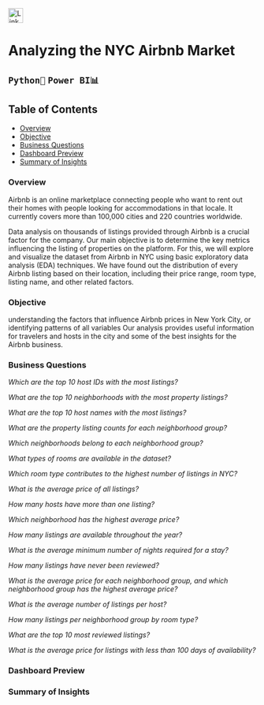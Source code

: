 <a href="https://www.linkedin.com/in/kshitija-chilbule-b98515309/" target="_blank">
  <img src="https://img.shields.io/badge/LinkedIn-Connect-blue?style=flat&logo=linkedin" alt="LinkedIn Badge" style="height: 30px; width: auto;">
</a>

# Analyzing the NYC Airbnb Market 

## `Python🐍`   `Power BI📊`

## Table of Contents
- [Overview](#overview)
- [Objective](#objective)
- [Business Questions](#business-questions)
- [Dashboard Preview](#dashboard-preview)
- [Summary of Insights](#summary-of-insights)

### Overview
Airbnb is an online marketplace connecting people who want to rent out their homes with people looking for accommodations in that locale. It currently covers more than 100,000 cities and 220 countries worldwide.

Data analysis on thousands of listings provided through Airbnb is a crucial factor for the company. Our main objective is to determine the key metrics influencing the listing of properties on the platform. For this, we will explore and visualize the dataset from Airbnb in NYC using basic exploratory data analysis (EDA) techniques. We have found out the distribution of every Airbnb listing based on their location, including their price range, room type, listing name, and other related factors.

### Objective
understanding the factors that influence Airbnb prices in New York City, or identifying patterns of all variables Our analysis provides useful information for travelers and hosts in the city and some of the best insights for the Airbnb business.

### Business Questions
*Which are the top 10 host IDs with the most listings?*

*What are the top 10 neighborhoods with the most property listings?*

*What are the top 10 host names with the most listings?*

*What are the property listing counts for each neighborhood group?*

*Which neighborhoods belong to each neighborhood group?*

*What types of rooms are available in the dataset?*

*Which room type contributes to the highest number of listings in NYC?*

*What is the average price of all listings?*

*How many hosts have more than one listing?*

*Which neighborhood has the highest average price?*

*How many listings are available throughout the year?*

*What is the average minimum number of nights required for a stay?*

*How many listings have never been reviewed?*

*What is the average price for each neighborhood group, and which neighborhood group has the highest average price?*

*What is the average number of listings per host?*

*How many listings per neighborhood group by room type?*

*What are the top 10 most reviewed listings?*

*What is the average price for listings with less than 100 days of availability?*

### Dashboard Preview

### Summary of Insights
